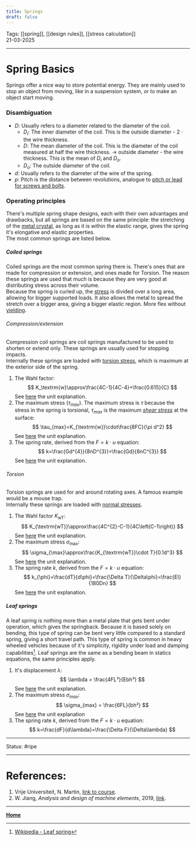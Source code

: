 ```yaml
---
title: Springs
draft: false
---
```

Tags: [[spring]], [[design rules]], [[stress calculation]]   <br>21-03-2025

---
# Spring Basics
Springs offer a nice way to store potential energy. They are mainly used to stop an object from moving, like in a suspension system, or to make an object start moving.
### Disambiguation
- $D$: Usually refers to a diameter related to the diameter of the coil.
	- $D_i$: The inner diameter of the coil. This is the outside diameter - 2 $\cdot$ the wire thickness.
	- $D$: The mean diameter of the coil. This is the diameter of the coil measured at half the wire thickness. -> outside diameter - the wire thickness. This is the mean of $D_i$ and $D_o$.
	- $D_o$: The outside diameter of the coil.
- $d$: Usually refers to the diameter of the wire of the spring.
- $p$: Pitch is the distance between revolutions, analogue to [pitch or lead for screws and bolts](Bolts%20and%20Screws%20-%20Strength.md#common%20terms).
### Operating principles
There's multiple spring shape designs, each with their own advantages and drawbacks, but all springs are based on the same principle: the stretching of the [metal crystal](crystals), as long as it is within the elastic range, gives the spring it's elongative and elastic properties. <br>The most common springs are listed below.
##### Coiled springs
Coiled springs are the most common spring there is. There's ones that are made for compression or extension, and ones made for Torsion.
The reason these springs are used that much is because they are very good at distributing stress across their volume.<br> Because the spring is curled up, the [stress](stress) is divided over a long area, allowing for bigger supported loads. It also allows the metal to spread the stretch over a bigger area, giving a bigger elastic region. More flex without [yielding](yield%20strength).
###### Compression/extension
Compression coil springs are coil springs manufactured to be used to shorten or extend only. These springs are usually used for stopping impacts. <br>Internally these springs are loaded with [torsion stress](stress), which is maximum at the exterior side of the spring.
1. The Wahl factor:
$$
K_\textrm{w}\approx\frac{4C-1}{4C-4}+\frac{0.615}{C}
$$
See [here](wahl%20factor%20for%20coil%20springs%20(compression%20or%20extension).md) the unit explanation.<br>
2. The maximum stress ($\tau_{max}$). The maximum stress is $\tau$ because the stress in the spring is torsional, $\tau_{max}$ is the maximum _[shear stress](stress)_ at the surface:
$$
\tau_{max}=K_{\textrm{w}}\cdot\frac{8FC}{\pi d^2}
$$
See [here](maximum%20stress%20coil%20spring%20(compression%20or%20extension).md) the unit explanation.<br>
3. The spring rate, derived from the $F=k\cdot u$ equation:
$$
k=\frac{Gd^{4}}{8nD^{3}}=\frac{Gd}{8nC^{3}}
$$
See [here](spring%20rate%20coil%20spring%20(compression%20or%20extension).md) the unit explanation.<br>
###### Torsion
Torsion springs are used for and around rotating axes. A famous example would be a mouse trap.<br>Internally these springs are loaded with [normal stresses](stress).
1. The Wahl factor $K_{\textrm{wT}}$:
$$
K_{\textrm{wT}}\approx\frac{4C^{2}-C-1}{4C\left(C-1\right)}
$$
See [here](wahl%20factor%20for%20coil%20springs%20(torsion).md) the unit explanation.<br>
2. The maximum stress $\sigma_{\max}$:
$$
\sigma_{\max}\approx\frac{K_{\textrm{wT}}\cdot T}{0.1d^3}
$$
See [here](maximum%20stress%20coil%20spring%20(torsion).md) the unit explanation.<br>
3. The spring rate $k$, derived from the $F=k\cdot u$ equation:
$$
k_{\phi}=\frac{dT}{d\phi}=\frac{\Delta T}{\Delta\phi}=\frac{EI}{180Dn}
$$
See [here](spring%20rate%20coil%20spring%20(torsion)) the unit explanation.<br>



##### Leaf springs
A leaf spring is nothing more than a metal plate that gets bent under operation, which gives the springback. Because it is based solely on bending, this type of spring can be bent very little compared to a standard spring, giving a short travel path. This type of spring is common in heavy wheeled vehicles because of it's simplicity, rigidity under load and damping capabilities[^leaf].
Leaf springs are the same as a bending beam in statics equations, the same principles apply. 
1. It's displacement $\lambda$:
$$
\lambda = \frac{4FL³}{Ebh³}
$$
See [here](bending%20displacement%20(leaf%20spring).md) the unit explanation.<br>
2. The maximum stress $\sigma_{max}$:
$$
\sigma_{max} = \frac{6FL}{bh²}
$$
See [here](maximum%20stress%20(leaf%20spring).md) the unit explanation<br>
3. The spring rate $k$, derived from the $F=k\cdot u$ equation:
$$
k=\frac{dF}{d\lambda}=\frac{\Delta F}{\Delta\lambda}
$$








---
Status: #ripe

---
# References:
[^leaf]: [Wikipedia - Leaf spring](https://en.wikipedia.org/wiki/Leaf_spring)
1. Vrije Universiteit, N. Martin, [link to course](https://canvas.utwente.nl/courses/15351/modules/77332).
2. W. Jiang, _Analysis and design of machine elements_, 2019, [link](https://ut.on.worldcat.org/oclc/1084505954).
---
__[Home](!%20Machine%20Elements%20Overview.md)__